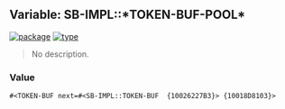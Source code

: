 ## Variable: SB-IMPL::\*TOKEN-BUF-POOL\*
[![package](https://img.shields.io/badge/Package-SB--IMPL-5f9ea0.svg?style=social&colorA=999999)](../) [![type](https://img.shields.io/badge/Type-Variable-5f9ea0.svg?style=social&colorA=999999)](../#variable) 

> No description.

### Value
```
#<TOKEN-BUF next=#<SB-IMPL::TOKEN-BUF  {10026227B3}> {10018D8103}>
```
